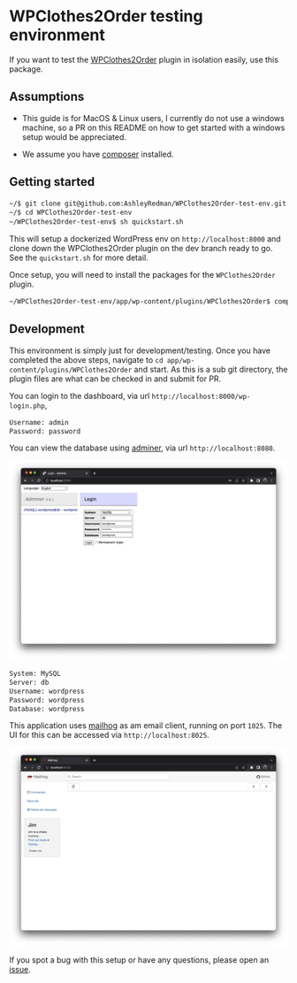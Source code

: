 # WPClothes2Order testing environment

If you want to test the [WPClothes2Order](https://github.com/AshleyRedman/WPClothes2Order) plugin in isolation easily, use this package.

## Assumptions

-   This guide is for MacOS & Linux users, I currently do not use a windows machine, so a PR on this README on how to get started with a windows setup would be appreciated.

- We assume you have [composer](https://getcomposer.org/doc/00-intro.md) installed.

## Getting started

```bash
~/$ git clone git@github.com:AshleyRedman/WPClothes2Order-test-env.git
~/$ cd WPClothes2Order-test-env
~/WPClothes2Order-test-env$ sh quickstart.sh
```

This will setup a dockerized WordPress env on `http://localhost:8000` and clone down the WPClothes2Order plugin on the dev branch ready to go.
See the `quickstart.sh` for more detail.

Once setup, you will need to install the packages for the `WPClothes2Order` plugin.

```bash
~/WPClothes2Order-test-env/app/wp-content/plugins/WPClothes2Order$ compose install
```

## Development

This environment is simply just for development/testing. Once you have completed the above steps, navigate to `cd app/wp-content/plugins/WPClothes2Order` and start.
As this is a sub git directory, the plugin files are what can be checked in and submit for PR.

You can login to the dashboard, via url `http://localhost:8000/wp-login.php`,

```
Username: admin
Password: password
```

You can view the database using [adminer](https://www.adminer.org/), via url `http://localhost:8080`.

![Adminer screenshot](./assets/adminer.png)

```
System: MySQL
Server: db
Username: wordpress
Password: wordpress
Database: wordpress
```

This application uses [mailhog](https://github.com/mailhog/MailHog) as am email client, running on port `1025`. The UI for this can be accessed via `http://localhost:8025`.

![Mailhog screenshot](./assets/mailhog.png)

If you spot a bug with this setup or have any questions, please open an [issue](https://github.com/AshleyRedman/WPClothes2Order-test-env/issues).
